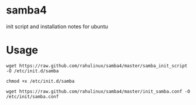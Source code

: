 samba4
======

init script and installation notes for ubuntu 


# Usage 
```
wget https://raw.github.com/rahulinux/samba4/master/samba_init_script -O /etc/init.d/samba

chmod +x /etc/init.d/samba

wget https://raw.github.com/rahulinux/samba4/master/init_samba.conf -O /etc/init/samba.conf

```

